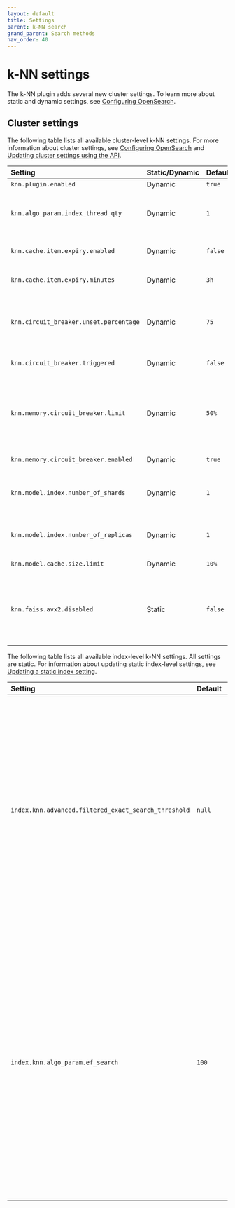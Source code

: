 ```yaml
---
layout: default
title: Settings
parent: k-NN search
grand_parent: Search methods
nav_order: 40
---
```


# k-NN settings

The k-NN plugin adds several new cluster settings. To learn more about static and dynamic settings, see [Configuring OpenSearch]({{site.url}}{{site.baseurl}}/install-and-configure/configuring-opensearch/index/).

## Cluster settings

The following table lists all available cluster-level k-NN settings. For more information about cluster settings, see [Configuring OpenSearch]({{site.url}}{{site.baseurl}}/install-and-configure/configuring-opensearch/index/#updating-cluster-settings-using-the-api) and [Updating cluster settings using the API]({{site.url}}{{site.baseurl}}/install-and-configure/configuring-opensearch/index/#updating-cluster-settings-using-the-api).

Setting | Static/Dynamic | Default | Description
:--- | :--- | :--- | :---
`knn.plugin.enabled`| Dynamic | `true` | Enables or disables the k-NN plugin.
`knn.algo_param.index_thread_qty` | Dynamic | `1` | The number of threads used for native library index creation. Keeping this value low reduces the CPU impact of the k-NN plugin, but also reduces indexing performance.
`knn.cache.item.expiry.enabled` | Dynamic | `false` | Whether to remove native library indexes that have not been accessed for a certain duration from memory.
`knn.cache.item.expiry.minutes` | Dynamic | `3h` | If enabled, the idle time before removing a native library index from memory.
`knn.circuit_breaker.unset.percentage` | Dynamic | `75` | The native memory usage threshold for the circuit breaker. Memory usage must be below this percentage of `knn.memory.circuit_breaker.limit` for `knn.circuit_breaker.triggered` to remain `false`.
`knn.circuit_breaker.triggered` | Dynamic | `false` | True when memory usage exceeds the `knn.circuit_breaker.unset.percentage` value.
`knn.memory.circuit_breaker.limit` | Dynamic | `50%` | The native memory limit for native library indexes. At the default value, if a machine has 100 GB of memory and the JVM uses 32 GB, the k-NN plugin uses 50% of the remaining 68 GB (34 GB). If memory usage exceeds this value, k-NN removes the least recently used native library indexes.
`knn.memory.circuit_breaker.enabled` | Dynamic | `true` | Whether to enable the k-NN memory circuit breaker.
`knn.model.index.number_of_shards`| Dynamic | `1` | The number of shards to use for the model system index, the OpenSearch index that stores the models used for Approximate Nearest Neighbor (ANN) search.
`knn.model.index.number_of_replicas`| Dynamic | `1` | The number of replica shards to use for the model system index. Generally, in a multi-node cluster, this should be at least 1 to increase stability.
`knn.model.cache.size.limit` | Dynamic | `10%` |  Model cache limit cannot exceed 25% of the JVM heap.
`knn.faiss.avx2.disabled` | Static | `false` | A static setting that specifies whether to disable the SIMD-based `libopensearchknn_faiss_avx2.so` library and load the non-optimized `libopensearchknn_faiss.so` library for the Faiss engine on machines with x64 architecture. For more information, see [SIMD optimization for the Faiss engine]({{site.url}}{{site.baseurl}}/search-plugins/knn/knn-index/#simd-optimization-for-the-faiss-engine).

The following table lists all available index-level k-NN settings. All settings are static. For information about updating static index-level settings, see [Updating a static index setting]({{site.url}}{{site.baseurl}}/install-and-configure/configuring-opensearch/index-settings/#updating-a-static-index-setting).

Setting | Default | Description
:--- | :--- | :--- 
`index.knn.advanced.filtered_exact_search_threshold`| `null` | The threshold value for the filtered IDs that is used to switch to exact search during filtered ANN search. If the number of filtered IDs in a segment is less than this setting's value, exact search will be performed on the filtered IDs. 
`index.knn.algo_param.ef_search` | `100` | `ef` (or `efSearch`) is the size of the dynamic list for the nearest neighbors used during the search. Higher values of `ef` lead to a more accurate but slower search. `ef` cannot be set lower than the number of queried nearest neighbors `k`. `ef` can take any value between `k` and the size of the dataset. 